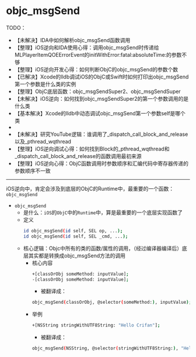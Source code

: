 # objc_msgSend

TODO：

* 【未解决】IDA中如何解析objc_msgSend函数调用
* 【整理】iOS逆向和IDA使用心得：调用objc_msgSend时传递给MLPlayerItemQOEErrorEvent的initWithError:fatal:absoluteTime:的参数不够
* 【整理】iOS逆向开发心得：如何判断ObjC的objc_msgSend的参数个数
* 【已解决】Xcode的lldb调试iOS的ObjC或Swift时如何打印出objc_msgSend第一个参数是什么类的实例
* 【整理】ObjC底层函数：objc_msgSendSuper2、objc_msgSendSuper
* 【未解决】iOS逆向：如何找到objc_msgSendSuper2的第一个参数调用的是什么类
* 【基本解决】Xcode的lldb中动态调试objc_msgSend第一个参数self是哪个类
* 
* 【未解决】研究YouTube逻辑：谁调用了_dispatch_call_block_and_release以及_pthread_wqthread
* 【整理】iOS逆向调试心得：如何找到Block的_pthread_wqthread和_dispatch_call_block_and_release的函数调用最初来源
* 【整理】iOS逆向心得：ObjC函数调用时参数顺序和汇编代码中寄存器传递的参数顺序不一致

---

iOS逆向中，肯定会涉及到底层的ObjC的Runtime中，最重要的一个函数：`objc_msgSend`

* `objc_msgSend`
  * 是什么：`iOS`的`ObjC`中的`Runtime`中，算是最重要的一个底层实现函数了
  * 定义
    ```bash
    id objc_msgSend(id self, SEL op, ...);
    id objc_msgSend(id self, SEL _cmd, ...);
    ```
  * 核心逻辑：Objc中所有的类的函数/属性的调用，（经过编译器编译后）底层其实都是转换成objc_msgSend方法的调用
      * 核心内容
        ```bash
        +[classOrObj someMethod: inputValue];
        -[classOrObj someMethod: inputValue];
        ```
        * 被翻译成：
        ```bash
        objc_msgSend(classOrObj, @selector(someMethod:), inputValue);
        ```
      * 举例
        ```bash
        +[NSString stringWithUTF8String: "Hello Crifan"];
        ```
        * 被翻译成：
        ```bash
        objc_msgSend(NSString, @selector(stringWithUTF8String:), "Hello Crifan");
        ```
